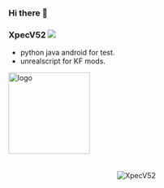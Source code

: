 ### Hi there 👋  

<!---
<img align="right" alt="GIF" src="https://github.com/abhisheknaiidu/abhisheknaiidu/blob/master/code.gif?raw=true" width="500" height="320"  align="right" style="margin: 5px; margin-bottom: 20px;" />
--->

### XpecV52 ![](https://visitor-badge.glitch.me/badge?page_id=XpecV52)

- python java android for test.
- unrealscript for KF mods.

<img src="https://github-profile-trophy.vercel.app/?username=XpecV52&theme=flat&column=7" alt="logo" height="160" align="center" style="margin: auto; margin-bottom: 20px;" />

<p align="center"> <img src="https://github-readme-stats.vercel.app/api?username=XpecV52&show_icons=true&theme=gotham" alt="XpecV52"   />

<!---
XpecV52/XpecV52 is a ✨ special ✨ repository because its `README.md` (this file) appears on your GitHub profile.
You can click the Preview link to take a look at your changes.
--->

<!--
**XpecV52/XpecV52** is a ✨ _special_ ✨ repository because its `README.md` (this file) appears on your GitHub profile.

Here are some ideas to get you started:

- 🔭 I’m currently working on ...
- 🌱 I’m currently learning ...
- 👯 I’m looking to collaborate on ...
- 🤔 I’m looking for help with ...
- 💬 Ask me about ...
- 📫 How to reach me: ...
- 😄 Pronouns: ...
- ⚡ Fun fact: ...
-->


